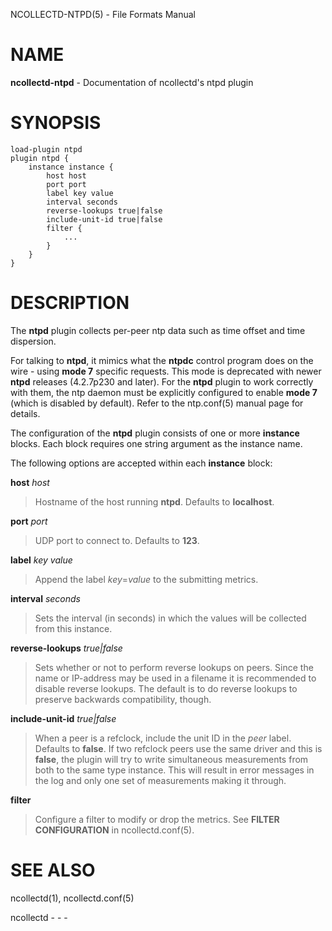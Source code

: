 NCOLLECTD-NTPD(5) - File Formats Manual

# NAME

**ncollectd-ntpd** - Documentation of ncollectd's ntpd plugin

# SYNOPSIS

	load-plugin ntpd
	plugin ntpd {
	    instance instance {
	        host host
	        port port
	        label key value
	        interval seconds
	        reverse-lookups true|false
	        include-unit-id true|false
	        filter {
	            ...
	        }
	    }
	}

# DESCRIPTION

The **ntpd** plugin collects per-peer ntp data such as time offset and time
dispersion.

For talking to **ntpd**, it mimics what the **ntpdc** control program does
on the wire - using **mode 7** specific requests.
This mode is deprecated with newer **ntpd** releases (4.2.7p230 and later).
For the **ntpd** plugin to work correctly with them, the ntp daemon must be
explicitly configured to enable **mode 7** (which is disabled by default).
Refer to the
ntp.conf(5)
manual page for details.

The configuration of the **ntpd** plugin consists of one or more
**instance** blocks.
Each block requires one string argument as the instance name.

The following options are accepted within each **instance** block:

**host** *host*

> Hostname of the host running **ntpd**.
> Defaults to **localhost**.

**port** *port*

> UDP port to connect to.
> Defaults to **123**.

**label** *key* *value*

> Append the label *key*=*value* to the submitting metrics.

**interval** *seconds*

> Sets the interval (in seconds) in which the values will be collected from
> this instance.

**reverse-lookups** *true|false*

> Sets whether or not to perform reverse lookups on peers.
> Since the name or IP-address may be used in a filename it is recommended
> to disable reverse lookups.
> The default is to do reverse lookups to preserve backwards compatibility,
> though.

**include-unit-id** *true|false*

> When a peer is a refclock, include the unit ID in the *peer* label.
> Defaults to **false**.
> If two refclock peers use the same driver and this is **false**, the plugin
> will try to write simultaneous measurements from both to the same type instance.
> This will result in error messages in the log and only one set of measurements
> making it through.

**filter**

> Configure a filter to modify or drop the metrics.
> See **FILTER CONFIGURATION** in
> ncollectd.conf(5).

# SEE ALSO

ncollectd(1),
ncollectd.conf(5)

ncollectd - - -

